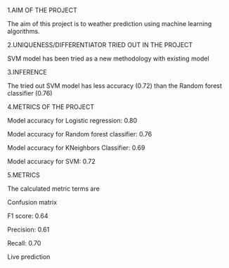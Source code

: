 1.AIM OF THE PROJECT

The aim of this project is to weather prediction using machine learning algorithms.

2.UNIQUENESS/DIFFERENTIATOR TRIED OUT IN THE PROJECT

SVM model has been tried as a new methodology with existing model

3.INFERENCE

The tried out SVM model has less accuracy (0.72) than the Random forest classifier (0.76)

4.METRICS OF THE PROJECT

Model accuracy for Logistic regression: 0.80

Model accuracy for Random forest classifier: 0.76

Model accuracy for KNeighbors Classifier: 0.69

Model accuracy for SVM: 0.72

5.METRICS

The calculated metric terms are

Confusion matrix

F1 score: 0.64

Precision: 0.61

Recall: 0.70

Live prediction
